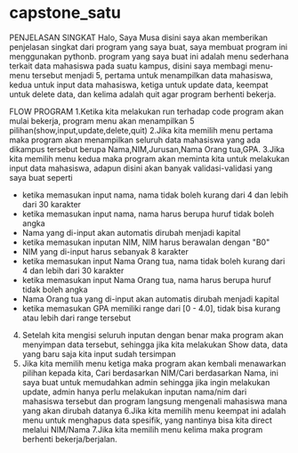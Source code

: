 # capstone_satu

PENJELASAN SINGKAT
Halo, Saya Musa disini saya akan memberikan penjelasan singkat dari program yang saya buat, saya membuat program ini menggunakan pythonb. program yang saya buat ini adalah menu sederhana terkait data mahasiswa pada suatu kampus, disini saya membagi menu-menu tersebut menjadi 5, pertama untuk menampilkan data mahasiswa, kedua untuk input data mahasiswa, ketiga untuk update data, keempat untuk delete data, dan kelima adalah quit agar program berhenti bekerja.

FLOW PROGRAM
1.Ketika kita melakukan run terhadap code program akan mulai bekerja, program menu akan menampilkan 5 pilihan(show,input,update,delete,quit)
2.Jika kita memilih menu pertama maka program akan menampilkan seluruh data mahasiswa yang ada dikampus tersebut berupa Nama,NIM,Jurusan,Nama Orang tua,GPA.
3.Jika kita memilih menu kedua maka program akan meminta kita untuk melakukan input data mahasiswa, adapun disini akan banyak validasi-validasi yang saya buat seperti
- ketika memasukan input nama, nama tidak boleh kurang dari 4 dan lebih dari 30 karakter
- ketika memasukan input nama, nama harus berupa huruf tidak boleh angka
- Nama yang di-input akan automatis dirubah menjadi kapital
- ketika memasukan inputan NIM, NIM harus berawalan dengan "B0"
- NIM yang di-input harus sebanyak 8 karakter
- ketika memasukan input Nama Orang tua, nama tidak boleh kurang dari 4 dan lebih dari 30 karakter
- ketika memasukan input Nama Orang tua, nama harus berupa huruf tidak boleh angka
- Nama Orang tua yang di-input akan automatis dirubah menjadi kapital
- ketika memasukan GPA memiliki range dari [0 - 4.0], tidak bisa kurang atau lebih dari range tersebut
4. Setelah kita mengisi seluruh inputan dengan benar maka program akan menyimpan data tersebut, sehingga jika kita melakukan Show data, data yang baru saja kita input sudah tersimpan
5. Jika kita memilih menu ketiga maka program akan kembali menawarkan pilihan kepada kita, Cari berdasarkan NIM/Cari berdasarkan Nama, ini saya buat untuk memudahkan admin sehingga jika ingin melakukan update, admin hanya perlu melakukan inputan nama/nim dari mahasiswa tersebut dan program langsung mengenali mahasiswa mana yang akan dirubah datanya
6.Jika kita memilih menu keempat ini adalah menu untuk menghapus data spesifik, yang nantinya bisa kita direct melalui NIM/Nama
7.Jika kita memilih menu kelima maka program berhenti bekerja/berjalan.
